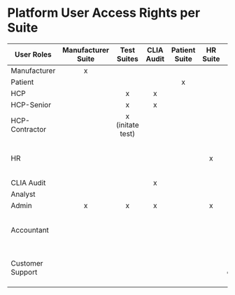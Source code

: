 # Platform User Access Rights per Suite


| **User Roles**  | **Manufacturer Suite**|  **Test Suites**|**CLIA Audit**|**Patient Suite**|**HR Suite**| **Patient Info**  | **Reporting Suite** | **Admin Suite** |
| --------------- | :-------------------: | :-------------: | :--------: | :-----------: | :------: | :-------------------------: | :-------------: | :---------: |
| Manufacturer    |x                      |                 |            |               |          |                             |x                |
| Patient         |                       |                 |            |x              |          |                             |                 |
| HCP             |                       |x                |x           |               |          |                             |x                |
| HCP-Senior      |                       |x                |x           |               |          |x                            |x                |
| HCP-Contractor  |                       |x (initate test) |            |               |          |                             |                 |
| HR              |                       |                 |            |               |x         |                         |                 |x (user mng only) |
| CLIA Audit      |                       |                 |x           |               |          |                             |                 |
| Analyst         |                       |                 |            |               |          |                             |x                |
| Admin           |x                      |x                |x           |               |x         |x                            |x                |x
| Accountant      |                       |                 |            |               |          |x (view billing info only)   |                 |
| Customer Support|                       |                 |            |               |          |x (edit patient contact only)|                 |
